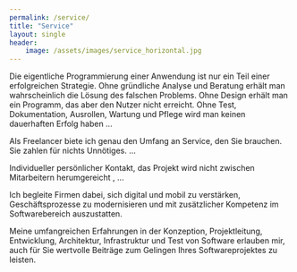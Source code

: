 ```yaml
---
permalink: /service/
title: "Service"
layout: single
header: 
    image: /assets/images/service_horizontal.jpg
---
```


Die eigentliche Programmierung einer Anwendung ist nur ein Teil einer erfolgreichen Strategie. Ohne gründliche Analyse und Beratung erhält man wahrscheinlich die Lösung des falschen Problems. Ohne Design erhält man ein Programm, das aber den Nutzer nicht erreicht. Ohne Test, Dokumentation, Ausrollen, Wartung und Pflege wird man keinen dauerhaften Erfolg haben ...

Als Freelancer biete ich genau den Umfang an Service, den Sie brauchen. Sie zahlen für nichts Unnötiges. ...

Individueller persönlicher Kontakt, das Projekt wird nicht zwischen Mitarbeitern herumgereicht , ...

Ich begleite Firmen dabei, sich digital und mobil zu verstärken, Geschäftsprozesse zu modernisieren und mit zusätzlicher Kompetenz im Softwarebereich auszustatten. 

Meine umfangreichen Erfahrungen in der Konzeption, Projektleitung, Entwicklung, Architektur, Infrastruktur und Test von Software erlauben mir, auch für Sie wertvolle Beiträge zum Gelingen Ihres Softwareprojektes zu leisten.